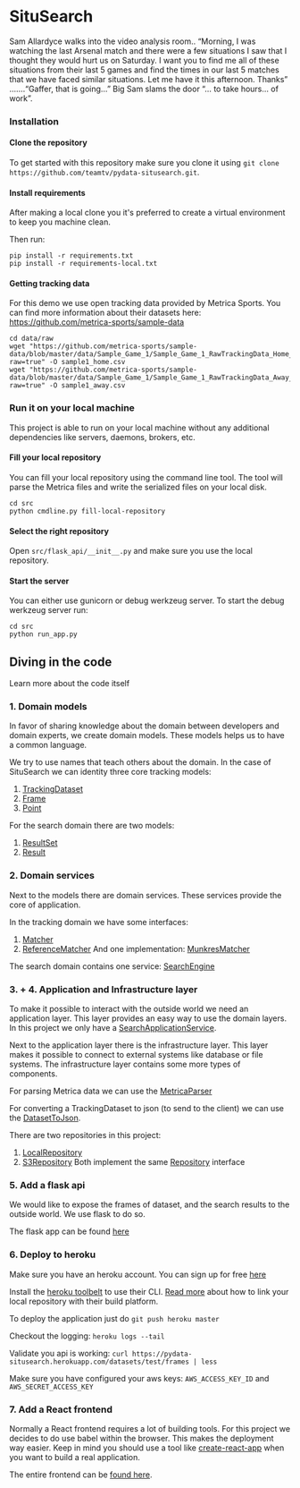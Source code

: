# SituSearch

Sam Allardyce walks into the video analysis room.. “Morning, I was watching the last Arsenal match and there were a few situations I saw that I thought they would hurt us on Saturday. I want you to find me all of these situations from their last 5 games and find the times in our last 5 matches that we have faced similar situations. Let me have it this afternoon. Thanks” …….“Gaffer, that is going…” Big Sam slams the door “… to take hours… of work”.



### Installation

#### Clone the repository
To get started with this repository make sure you clone it using `git clone https://github.com/teamtv/pydata-situsearch.git`.

#### Install requirements
After making a local clone you it's preferred to create a virtual environment to keep you machine clean.

Then run:
```shell script
pip install -r requirements.txt
pip install -r requirements-local.txt
```

#### Getting tracking data
For this demo we use open tracking data provided by Metrica Sports. You can find more information about their datasets here: https://github.com/metrica-sports/sample-data

```shell script
cd data/raw
wget "https://github.com/metrica-sports/sample-data/blob/master/data/Sample_Game_1/Sample_Game_1_RawTrackingData_Home_Team.csv?raw=true" -O sample1_home.csv
wget "https://github.com/metrica-sports/sample-data/blob/master/data/Sample_Game_1/Sample_Game_1_RawTrackingData_Away_Team.csv?raw=true" -O sample1_away.csv
```


### Run it on your local machine
This project is able to run on your local machine without any additional dependencies like servers, daemons, brokers, etc.

#### Fill your local repository
You can fill your local repository using the command line tool. The tool will parse the Metrica files and write the serialized files on your local disk.
```shell script
cd src
python cmdline.py fill-local-repository
```

#### Select the right repository
Open `src/flask_api/__init__.py` and make sure you use the local repository.

#### Start the server
You can either use gunicorn or debug werkzeug server. To start the debug werkzeug server run:
```shell script
cd src
python run_app.py
```


## Diving in the code
Learn more about the code itself

### 1. Domain models
In favor of sharing knowledge about the domain between developers and domain experts, we create domain models. These models helps us to have a common language.

We try to use names that teach others about the domain. In the case of SituSearch we can identity three core tracking models:
1. [TrackingDataset](https://github.com/teamtv/pydata-situsearch/blob/master/src/domain/models/tracking.py#L34)
2. [Frame](https://github.com/teamtv/pydata-situsearch/blob/master/src/domain/models/tracking.py#L25)
3. [Point](https://github.com/teamtv/pydata-situsearch/blob/master/src/domain/models/tracking.py#L9)

For the search domain there are two models:
1. [ResultSet](https://github.com/teamtv/pydata-situsearch/blob/master/src/domain/models/search.py#L16)
2. [Result](https://github.com/teamtv/pydata-situsearch/blob/master/src/domain/models/search.py#L6)

### 2. Domain services
Next to the models there are domain services. These services provide the core of application.

In the tracking domain we have some interfaces:
1. [Matcher](https://github.com/teamtv/pydata-situsearch/blob/master/src/domain/services/matchers/base.py#L6)
2. [ReferenceMatcher](https://github.com/teamtv/pydata-situsearch/blob/master/src/domain/services/matchers/base.py#L12)
And one implementation: [MunkresMatcher](https://github.com/teamtv/pydata-situsearch/blob/master/src/domain/services/matchers/munkres.py#L17)

The search domain contains one service: [SearchEngine](https://github.com/teamtv/pydata-situsearch/blob/master/src/domain/services/search_engine.py#L6)

### 3. + 4. Application and Infrastructure layer
To make it possible to interact with the outside world we need an application layer. This layer provides an easy way to use the domain layers.
In this project we only have a [SearchApplicationService](https://github.com/teamtv/pydata-situsearch/blob/master/src/application/search.py#L7). 

Next to the application layer there is the infrastructure layer. This layer makes it possible to connect to external systems like database or file systems.
The infrastructure layer contains some more types of components.

For parsing Metrica data we can use the [MetricaParser](https://github.com/teamtv/pydata-situsearch/blob/master/src/infrastructure/parsers/metrica_parser.py#L7)

For converting a TrackingDataset to json (to send to the client) we can use the [DatasetToJson](https://github.com/teamtv/pydata-situsearch/blob/master/src/infrastructure/serializers/__init__.py#L6).

There are two repositories in this project:
1. [LocalRepository](https://github.com/teamtv/pydata-situsearch/blob/master/src/infrastructure/repositories/local.py#L7)
2. [S3Repository](https://github.com/teamtv/pydata-situsearch/blob/master/src/infrastructure/repositories/s3.py#L7)
Both implement the same [Repository](https://github.com/teamtv/pydata-situsearch/blob/master/src/domain/repository.py#L6) interface

### 5. Add a flask api
We would like to expose the frames of dataset, and the search results to the outside world. We use flask to do so.

The flask app can be found [here](https://github.com/teamtv/pydata-situsearch/blob/master/src/flask_api/__init__.py)

### 6. Deploy to heroku
Make sure you have an heroku account. You can sign up for free [here](https://signup.heroku.com/)

Install the [heroku toolbelt](https://devcenter.heroku.com/articles/heroku-cli) to use their CLI. [Read more](https://devcenter.heroku.com/articles/git) about how to link your local repository with their build platform.

To deploy the application just do
`git push heroku master`

Checkout the logging:
`heroku logs --tail`

Validate you api is working:
`curl https://pydata-situsearch.herokuapp.com/datasets/test/frames | less`

Make sure you have configured your aws keys: `AWS_ACCESS_KEY_ID` and `AWS_SECRET_ACCESS_KEY`

### 7. Add a React frontend
Normally a React frontend requires a lot of building tools. For this project we decides to do use babel within the browser. This makes the deployment way easier. Keep in mind you should use a tool like [create-react-app](https://reactjs.org/docs/create-a-new-react-app.html) when you want to build a real application.

The entire frontend can be [found here](https://github.com/teamtv/pydata-situsearch/blob/master/src/flask_api/index.html).